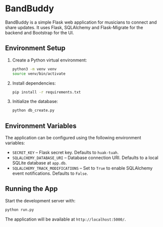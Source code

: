 # BandBuddy

BandBuddy is a simple Flask web application for musicians to connect and share updates. It uses Flask, SQLAlchemy and Flask-Migrate for the backend and Bootstrap for the UI.

## Environment Setup

1. Create a Python virtual environment:
   ```bash
   python3 -m venv venv
   source venv/bin/activate
   ```
2. Install dependencies:
   ```bash
   pip install -r requirements.txt
   ```
3. Initialize the database:
   ```bash
   python db_create.py
   ```

## Environment Variables

The application can be configured using the following environment variables:

- `SECRET_KEY` – Flask secret key. Defaults to `huak-tuah`.
- `SQLALCHEMY_DATABASE_URI` – Database connection URI. Defaults to a local
  SQLite database at `app.db`.
- `SQLALCHEMY_TRACK_MODIFICATIONS` – Set to `True` to enable SQLAlchemy event
  notifications. Defaults to `False`.

## Running the App

Start the development server with:
```bash
python run.py
```
The application will be available at `http://localhost:5000/`.

